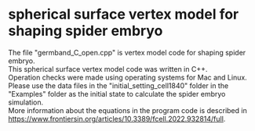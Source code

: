 # spherical surface vertex model for shaping spider embryo
The file "germband_C_open.cpp" is vertex model code for shaping spider embryo.  
This spherical surface vertex model code was written in C++.  
Operation checks were made using operating systems for Mac and Linux.  
Please use the data files in the "initial_setting_cell1840" folder in the "Examples" folder as the initial state to calculate the spider embryo simulation.  
More information about the equations in the program code is described in https://www.frontiersin.org/articles/10.3389/fcell.2022.932814/full.
